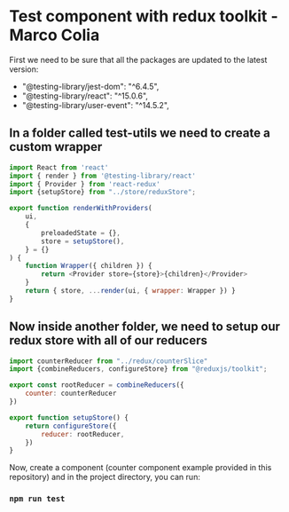 # Test component with redux toolkit - Marco Colia

First we need to be sure that all the packages are updated to the latest version:

-  "@testing-library/jest-dom": "^6.4.5",
-   "@testing-library/react": "^15.0.6",
-   "@testing-library/user-event": "^14.5.2",

## In a folder called test-utils we need to create a custom wrapper

```javascript
import React from 'react'
import { render } from '@testing-library/react'
import { Provider } from 'react-redux'
import {setupStore} from "../store/reduxStore";

export function renderWithProviders(
    ui,
    {
        preloadedState = {},
        store = setupStore(),
    } = {}
) {
    function Wrapper({ children }) {
        return <Provider store={store}>{children}</Provider>
    }
    return { store, ...render(ui, { wrapper: Wrapper }) }
}

```

## Now inside another folder, we need to setup our redux store with all of our reducers

```javascript
import counterReducer from "../redux/counterSlice"
import {combineReducers, configureStore} from "@reduxjs/toolkit";

export const rootReducer = combineReducers({
    counter: counterReducer
})

export function setupStore() {
    return configureStore({
        reducer: rootReducer,
    })
}

```

Now, create a component (counter component example provided in this repository) and 
in the project directory, you can run:

### `npm run test`
